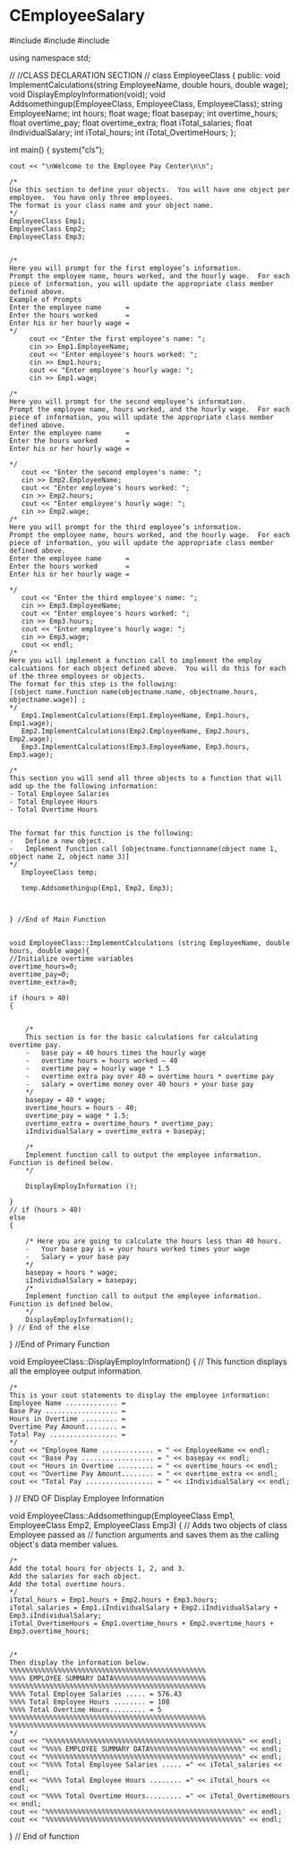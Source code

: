# CEmployeeSalary
#include <iostream>
#include <string>
#include <iomanip>

using namespace std;

//
//CLASS DECLARATION SECTION
//
class EmployeeClass {
public:
	void ImplementCalculations(string EmployeeName, double hours, double wage);
	void DisplayEmployInformation(void);
	void Addsomethingup(EmployeeClass, EmployeeClass, EmployeeClass);
	string EmployeeName;
	int hours;
	float wage;
	float basepay;
	int overtime_hours;
	float overtime_pay;
	float overtime_extra;
	float iTotal_salaries;
	float iIndividualSalary;
	int iTotal_hours;
	int iTotal_OvertimeHours;
};

int main()
{
	system("cls");

	cout << "\nWelcome to the Employee Pay Center\n\n";

	/*
	Use this section to define your objects.  You will have one object per employee.  You have only three employees.
	The format is your class name and your object name.
	*/
	EmployeeClass Emp1;
	EmployeeClass Emp2;
	EmployeeClass Emp3;


	/*
	Here you will prompt for the first employee’s information.
	Prompt the employee name, hours worked, and the hourly wage.  For each piece of information, you will update the appropriate class member defined above.
	Example of Prompts
	Enter the employee name      =
	Enter the hours worked       =
	Enter his or her hourly wage =
	*/
		 cout << "Enter the first employee's name: ";
	     cin >> Emp1.EmployeeName;
		 cout << "Enter employee's hours worked: ";
         cin >> Emp1.hours;
         cout << "Enter employee's hourly wage: ";
		 cin >> Emp1.wage;

	/*
	Here you will prompt for the second employee’s information.
	Prompt the employee name, hours worked, and the hourly wage.  For each piece of information, you will update the appropriate class member defined above.
	Enter the employee name      =
	Enter the hours worked       =
	Enter his or her hourly wage =

	*/
	   cout << "Enter the second employee's name: ";
	   cin >> Emp2.EmployeeName;
	   cout << "Enter employee's hours worked: ";
	   cin >> Emp2.hours;
	   cout << "Enter employee's hourly wage: ";
	   cin >> Emp2.wage;
	/*
	Here you will prompt for the third employee’s information.
	Prompt the employee name, hours worked, and the hourly wage.  For each piece of information, you will update the appropriate class member defined above.
	Enter the employee name      =
	Enter the hours worked       =
	Enter his or her hourly wage =

	*/
	   cout << "Enter the third employee's name: ";
	   cin >> Emp3.EmployeeName;
	   cout << "Enter employee's hours worked: ";
	   cin >> Emp3.hours;
	   cout << "Enter employee's hourly wage: ";
	   cin >> Emp3.wage;
	   cout << endl;
	/*
	Here you will implement a function call to implement the employ calcuations for each object defined above.  You will do this for each of the three employees or objects.
	The format for this step is the following:
	[(object name.function name(objectname.name, objectname.hours, objectname.wage)] ;
	*/
	   Emp1.ImplementCalculations(Emp1.EmployeeName, Emp1.hours, Emp1.wage);
	   Emp2.ImplementCalculations(Emp2.EmployeeName, Emp2.hours, Emp2.wage);
	   Emp3.ImplementCalculations(Emp3.EmployeeName, Emp3.hours, Emp3.wage);

	/*
	This section you will send all three objects to a function that will add up the the following information:
	- Total Employee Salaries
	- Total Employee Hours
	- Total Overtime Hours


	The format for this function is the following:
	-	Define a new object.
	-	Implement function call [objectname.functionname(object name 1, object name 2, object name 3)]
	*/
	   EmployeeClass temp;

	   temp.Addsomethingup(Emp1, Emp2, Emp3);
	 


	} //End of Main Function


	void EmployeeClass::ImplementCalculations (string EmployeeName, double hours, double wage){
	//Initialize overtime variables
	overtime_hours=0;
	overtime_pay=0;
	overtime_extra=0;

	if (hours > 40)
	{


		/*
		This section is for the basic calculations for calculating overtime pay.
		-	base pay = 40 hours times the hourly wage
		-	overtime hours = hours worked – 40
		-	overtime pay = hourly wage * 1.5
		-	overtime extra pay over 40 = overtime hours * overtime pay
		-	salary = overtime money over 40 hours + your base pay
		*/
		basepay = 40 * wage;
		overtime_hours = hours - 40;
		overtime_pay = wage * 1.5;
		overtime_extra = overtime_hours * overtime_pay;
		iIndividualSalary = overtime_extra + basepay;

		/*
		Implement function call to output the employee information.  Function is defined below.
		*/

		DisplayEmployInformation ();

	}
	// if (hours > 40)
	else
	{

		/* Here you are going to calculate the hours less than 40 hours.
		-	Your base pay is = your hours worked times your wage
		-	Salary = your base pay
		*/
		basepay = hours * wage;
		iIndividualSalary = basepay;
		/*
		Implement function call to output the employee information.  Function is defined below.
		*/
		DisplayEmployInformation();
	} // End of the else

} //End of Primary Function

void EmployeeClass::DisplayEmployInformation() {
	// This function displays all the employee output information.

	/*
	This is your cout statements to display the employee information:
	Employee Name ............. =
	Base Pay .................. =
	Hours in Overtime ......... =
	Overtime Pay Amount........ =
	Total Pay ................. =
	*/
	cout << "Employee Name ............. = " << EmployeeName << endl;
	cout << "Base Pay .................. = " << basepay << endl;
	cout << "Hours in Overtime ......... = " << overtime_hours << endl;
	cout << "Overtime Pay Amount........ = " << overtime_extra << endl;
	cout << "Total Pay ................. = " << iIndividualSalary << endl;
} // END OF Display Employee Information

void EmployeeClass::Addsomethingup(EmployeeClass Emp1, EmployeeClass  Emp2, EmployeeClass Emp3) {
	// Adds two objects of class Employee passed as 
	// function arguments and saves them as the calling object's data member values. 

	/*
	Add the total hours for objects 1, 2, and 3.
	Add the salaries for each object.
	Add the total overtime hours.
	*/
	iTotal_hours = Emp1.hours + Emp2.hours + Emp3.hours;
	iTotal_salaries = Emp1.iIndividualSalary + Emp2.iIndividualSalary + Emp3.iIndividualSalary;
	iTotal_OvertimeHours = Emp1.overtime_hours + Emp2.overtime_hours + Emp3.overtime_hours;
 

	/*
	Then display the information below.
	%%%%%%%%%%%%%%%%%%%%%%%%%%%%%%%%%%%%%%%%%%%%%%%%%
	%%%% EMPLOYEE SUMMARY DATA%%%%%%%%%%%%%%%%%%%%%%%
	%%%%%%%%%%%%%%%%%%%%%%%%%%%%%%%%%%%%%%%%%%%%%%%%%
	%%%% Total Employee Salaries ..... = 576.43
	%%%% Total Employee Hours ........ = 108
	%%%% Total Overtime Hours......... = 5
	%%%%%%%%%%%%%%%%%%%%%%%%%%%%%%%%%%%%%%%%%%%%%%%%%
	%%%%%%%%%%%%%%%%%%%%%%%%%%%%%%%%%%%%%%%%%%%%%%%%%
	*/
	cout << "%%%%%%%%%%%%%%%%%%%%%%%%%%%%%%%%%%%%%%%%%%%%%%%%%" << endl;
	cout << "%%%% EMPLOYEE SUMMARY DATA%%%%%%%%%%%%%%%%%%%%%%%" << endl;
	cout << "%%%%%%%%%%%%%%%%%%%%%%%%%%%%%%%%%%%%%%%%%%%%%%%%%" << endl;
	cout << "%%%% Total Employee Salaries ..... =" << iTotal_salaries << endl;
	cout << "%%%% Total Employee Hours ........ =" << iTotal_hours << endl;
	cout << "%%%% Total Overtime Hours......... =" << iTotal_OvertimeHours << endl;
	cout << "%%%%%%%%%%%%%%%%%%%%%%%%%%%%%%%%%%%%%%%%%%%%%%%%%" << endl;
	cout << "%%%%%%%%%%%%%%%%%%%%%%%%%%%%%%%%%%%%%%%%%%%%%%%%%" << endl;

} // End of function
